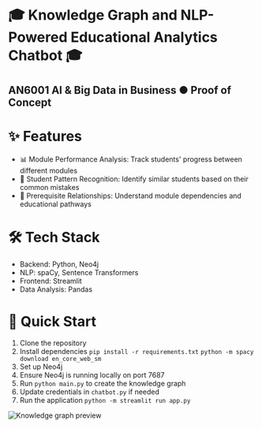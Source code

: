 # 🎓 Knowledge Graph and NLP-Powered Educational Analytics Chatbot 🎓
## AN6001 AI & Big Data in Business ● Proof of Concept 

# ✨ Features
- 📊 Module Performance Analysis: Track students' progress between different modules
- 👥 Student Pattern Recognition: Identify similar students based on their common mistakes
- 🔄 Prerequisite Relationships: Understand module dependencies and educational pathways

# 🛠️ Tech Stack
- Backend: Python, Neo4j
- NLP: spaCy, Sentence Transformers
- Frontend: Streamlit
- Data Analysis: Pandas

# 🚀 Quick Start
1. Clone the repository
2. Install dependencies
```pip install -r requirements.txt```
```python -m spacy download en_core_web_sm```
3. Set up Neo4j
4. Ensure Neo4j is running locally on port 7687
5. Run `python main.py` to create the knowledge graph
6. Update credentials in `chatbot.py` if needed
7. Run the application
```python -m streamlit run app.py```

![Knowledge graph preview](https://github.com/jaosy/AN6001-knowledge-graph/blob/main/graph.png?raw=true)

